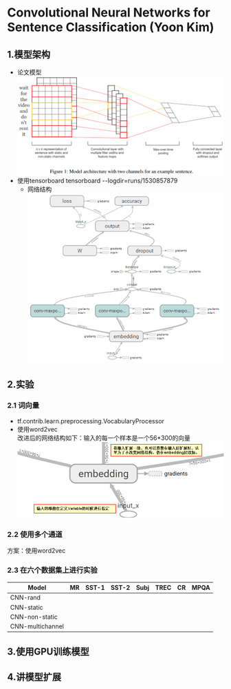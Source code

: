 # Convolutional Neural Networks for Sentence Classification (Yoon Kim)
## 1.模型架构
- 论文模型
![](pictures/model_architecture.png)
- 使用tensorboard
tensorboard --logdir=runs/1530857879
    - 网络结构<br/>
![](pictures/net_structure.png)
## 2.实验
### 2.1 词向量
- tf.contrib.learn.preprocessing.VocabularyProcessor
- 使用word2vec<br>
改进后的网络结构如下：输入的每一个样本是一个56*300的向量
![](pictures/net_structure_2.png)
### 2.2 使用多个通道
方案：使用word2vec
### 2.3 在六个数据集上进行实验

| Model | MR | SST-1 | SST-2 | Subj | TREC | CR | MPQA |
| ------| ---| ------| ------| -----| -----| ---| -----|
| CNN-rand |  |  |  |  |  |  |  |
| CNN-static |  |  |  |  |  |  |  |
| CNN-non-static |  |  |  |  |  |  |  |
| CNN-multichannel |  |  |  |  |  |  |  |

## 3.使用GPU训练模型
## 4.讲模型扩展
